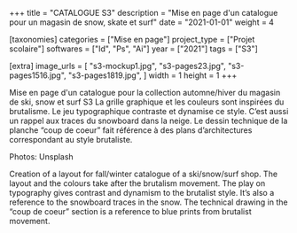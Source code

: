 +++
title = "CATALOGUE S3"
description = "Mise en page d'un catalogue pour un magasin de snow, skate et surf"
date = "2021-01-01"
weight = 4

[taxonomies]
categories = ["Mise en page"]
project_type = ["Projet scolaire"]
softwares = ["Id", "Ps", "Ai"]
year = ["2021"]
tags = ["S3"]

[extra]
image_urls = [
    "s3-mockup1.jpg",
    "s3-pages23.jpg",
    "s3-pages1516.jpg",
    "s3-pages1819.jpg",
]
width = 1
height = 1
+++

Mise en page d'un catalogue pour la collection automne/hiver du magasin de ski, snow et surf S3
La grille graphique et les couleurs sont inspirées du brutalisme. Le jeu typographique contraste et dynamise ce style. C’est aussi un rappel aux traces du snowboard dans la neige. Le dessin technique de la planche “coup de coeur” fait référence à des plans d’architectures correspondant au style brutaliste.

Photos: Unsplash

Creation of a layout for fall/winter catalogue of a ski/snow/surf shop. The layout and the colours take after the brutalism movement. The play on typography gives contrast and dynamism to the brutalist style. It’s also a reference to the snowboard traces in the snow. The technical drawing in the “coup de coeur” section is a reference to blue prints from brutalist movement.